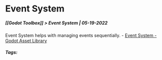# Event System
##### [[Godot Toolbox]] > Event System | 05-19-2022

Event System helps with managing events sequentially.
	- [Event System - Godot Asset Library](https://godotengine.org/asset-library/asset/1312)

##### Tags: 